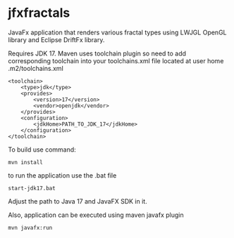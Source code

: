 # jfxfractals

JavaFx application that renders various fractal types using  LWJGL OpenGL library and Eclipse DriftFx library.

Requires JDK 17. Maven uses toolchain plugin so need to add corresponding toolchain into your toolchains.xml file
located at user home .m2/toolchains.xml

```
<toolchain>
    <type>jdk</type>
    <provides>
        <version>17</version>
        <vendor>openjdk</vendor>
    </provides>
    <configuration>
        <jdkHome>PATH_TO_JDK_17</jdkHome>
    </configuration>
</toolchain>
```

To build use command:

```
mvn install
```

to run the application use the .bat file 

```
start-jdk17.bat
```
Adjust the path to Java 17 and JavaFX SDK in it.



Also, application can be executed using maven javafx plugin

```
mvn javafx:run
```
